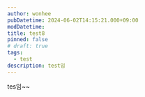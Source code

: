 ```yaml
---
author: wonhee
pubDatetime: 2024-06-02T14:15:21.000+09:00
modDatetime:
title: test8
pinned: false
# draft: true
tags:
  - test
description: test임
---
```


tes임~~
